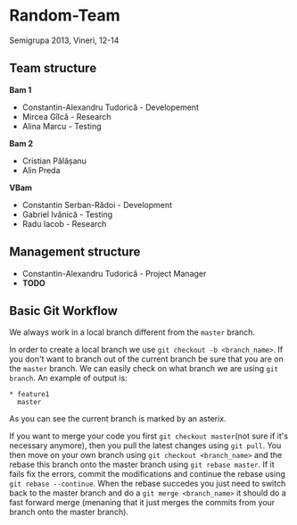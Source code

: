 Random-Team
===========

Semigrupa 2013, Vineri, 12-14

Team structure
--------------

__Bam 1__

* Constantin-Alexandru Tudorică - Developement
* Mircea Gîlcă - Research
* Alina Marcu - Testing
  
__Bam 2__
* Cristian Pălășanu
* Alin Preda

__VBam__
* Constantin Serban-Rădoi - Development
* Gabriel Ivănică - Testing
* Radu Iacob - Research


Management structure
--------------------

* Constantin-Alexandru Tudorică - Project Manager
* __TODO__

Basic Git Workflow
------------------

We always work in a local branch different from the `master` branch.

In order to create a local branch we use `git checkout -b <branch_name>`. If you don't want to branch out of the current branch be sure that you are on the `master` branch.
We can easily check on what branch we are using `git branch`. An example of output is:

```
* feature1
  master
```
As you can see the current branch is marked by an asterix.

If you want to merge your code you first `git checkout master`(not sure if it's necessary anymore), then you pull the latest changes using `git pull`.
You then move on your own branch using `git checkout <branch_name>` and the rebase this branch onto the master branch using `git rebase master`. If it fails fix the errors, commit the modifications and continue the rebase using `git rebase --continue`.
When the rebase succedes you just need to switch back to the master branch and do a `git merge <branch_name>` it should do a fast forward merge (menaning that it just merges the commits from your branch onto the master branch).


